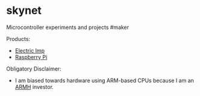 skynet
======

Microcontroller experiments and projects #maker

Products:
* [Electric Imp](http://electricimp.com)
* [Raspberry Pi](http://www.raspberrypi.org)

Obligatory Disclaimer:
* I am biased towards hardware using ARM-based CPUs because I am an [ARMH](http://finance.yahoo.com/q?s=ARMH) investor.
